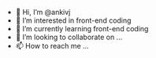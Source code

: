 - 👋 Hi, I’m @ankivj
- 👀 I’m interested in front-end coding
- 🌱 I’m currently learning front-end coding
- 💞️ I’m looking to collaborate on ...
- 📫 How to reach me ...

<!---
ankivj/ankivj is a ✨ special ✨ repository because its `README.md` (this file) appears on your GitHub profile.
You can click the Preview link to take a look at your changes.
--->

